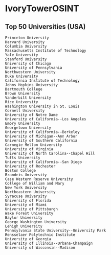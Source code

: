 # IvoryTowerOSINT

## Top 50 Universities (USA)

    Princeton University
    Harvard University
    Columbia University
    Massachusetts Institute of Technology
    Yale University
    Stanford University
    University of Chicago
    University of Pennsylvania
    Northwestern University
    Duke University
    California Institute of Technology
    Johns Hopkins University
    Dartmouth College
    Brown University
    Vanderbilt University
    Rice University
    Washington University in St. Louis
    Cornell University
    University of Notre Dame
    University of California--Los Angeles
    Emory University
    Georgetown University
    University of California--Berkeley
    University of Michigan--Ann Arbor
    University of Southern California
    Carnegie Mellon University
    University of Virginia
    University of North Carolina--Chapel Hill
    Tufts University
    University of California--San Diego
    University of Rochester
    Boston College
    Brandeis University
    Case Western Reserve University
    College of William and Mary
    New York University
    Northeastern University
    Syracuse University
    University of Florida
    University of Miami
    University of Pittsburgh
    Wake Forest University
    Baylor University
    George Washington University
    Lehigh University
    Pennsylvania State University--University Park
    Rensselaer Polytechnic Institute
    University of Georgia
    University of Illinois--Urbana-Champaign
    University of Wisconsin--Madison
